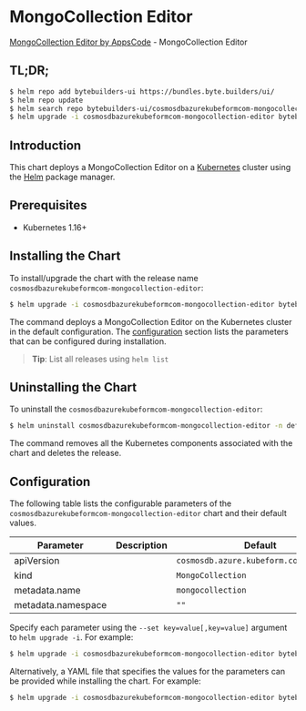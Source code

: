 # MongoCollection Editor

[MongoCollection Editor by AppsCode](https://byte.builders) - MongoCollection Editor

## TL;DR;

```bash
$ helm repo add bytebuilders-ui https://bundles.byte.builders/ui/
$ helm repo update
$ helm search repo bytebuilders-ui/cosmosdbazurekubeformcom-mongocollection-editor --version=v0.4.17
$ helm upgrade -i cosmosdbazurekubeformcom-mongocollection-editor bytebuilders-ui/cosmosdbazurekubeformcom-mongocollection-editor -n default --create-namespace --version=v0.4.17
```

## Introduction

This chart deploys a MongoCollection Editor on a [Kubernetes](http://kubernetes.io) cluster using the [Helm](https://helm.sh) package manager.

## Prerequisites

- Kubernetes 1.16+

## Installing the Chart

To install/upgrade the chart with the release name `cosmosdbazurekubeformcom-mongocollection-editor`:

```bash
$ helm upgrade -i cosmosdbazurekubeformcom-mongocollection-editor bytebuilders-ui/cosmosdbazurekubeformcom-mongocollection-editor -n default --create-namespace --version=v0.4.17
```

The command deploys a MongoCollection Editor on the Kubernetes cluster in the default configuration. The [configuration](#configuration) section lists the parameters that can be configured during installation.

> **Tip**: List all releases using `helm list`

## Uninstalling the Chart

To uninstall the `cosmosdbazurekubeformcom-mongocollection-editor`:

```bash
$ helm uninstall cosmosdbazurekubeformcom-mongocollection-editor -n default
```

The command removes all the Kubernetes components associated with the chart and deletes the release.

## Configuration

The following table lists the configurable parameters of the `cosmosdbazurekubeformcom-mongocollection-editor` chart and their default values.

|     Parameter      | Description |                      Default                      |
|--------------------|-------------|---------------------------------------------------|
| apiVersion         |             | <code>cosmosdb.azure.kubeform.com/v1alpha1</code> |
| kind               |             | <code>MongoCollection</code>                      |
| metadata.name      |             | <code>mongocollection</code>                      |
| metadata.namespace |             | <code>""</code>                                   |


Specify each parameter using the `--set key=value[,key=value]` argument to `helm upgrade -i`. For example:

```bash
$ helm upgrade -i cosmosdbazurekubeformcom-mongocollection-editor bytebuilders-ui/cosmosdbazurekubeformcom-mongocollection-editor -n default --create-namespace --version=v0.4.17 --set apiVersion=cosmosdb.azure.kubeform.com/v1alpha1
```

Alternatively, a YAML file that specifies the values for the parameters can be provided while
installing the chart. For example:

```bash
$ helm upgrade -i cosmosdbazurekubeformcom-mongocollection-editor bytebuilders-ui/cosmosdbazurekubeformcom-mongocollection-editor -n default --create-namespace --version=v0.4.17 --values values.yaml
```
